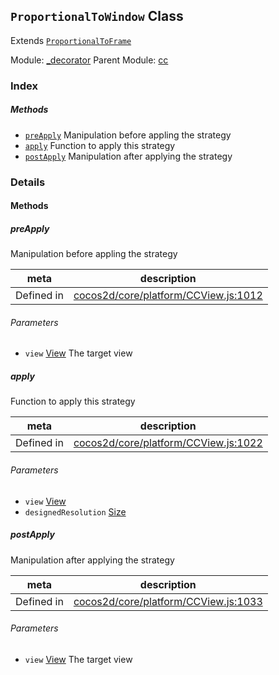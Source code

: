 ## `ProportionalToWindow` Class

Extends [`ProportionalToFrame`](ProportionalToFrame.md)


Module: [_decorator](../modules/_decorator.md)
Parent Module: [cc](../modules/cc.md)






### Index



##### Methods

  - [`preApply`](#preapply) Manipulation before appling the strategy
  - [`apply`](#apply) Function to apply this strategy
  - [`postApply`](#postapply) Manipulation after applying the strategy



### Details




<!-- Method Block -->
#### Methods


##### preApply

Manipulation before appling the strategy

| meta | description |
|------|-------------|
| Defined in | [cocos2d/core/platform/CCView.js:1012](https://github.com/cocos-creator/engine/blob/d0482bb5bc3819110e43cdd03a3459bd80914b74/cocos2d/core/platform/CCView.js#L1012) |

###### Parameters
- `view` <a href="../classes/View.html" class="crosslink">View</a> The target view


##### apply

Function to apply this strategy

| meta | description |
|------|-------------|
| Defined in | [cocos2d/core/platform/CCView.js:1022](https://github.com/cocos-creator/engine/blob/d0482bb5bc3819110e43cdd03a3459bd80914b74/cocos2d/core/platform/CCView.js#L1022) |

###### Parameters
- `view` <a href="../classes/View.html" class="crosslink">View</a> 
- `designedResolution` <a href="../classes/Size.html" class="crosslink">Size</a> 


##### postApply

Manipulation after applying the strategy

| meta | description |
|------|-------------|
| Defined in | [cocos2d/core/platform/CCView.js:1033](https://github.com/cocos-creator/engine/blob/d0482bb5bc3819110e43cdd03a3459bd80914b74/cocos2d/core/platform/CCView.js#L1033) |

###### Parameters
- `view` <a href="../classes/View.html" class="crosslink">View</a> The target view



